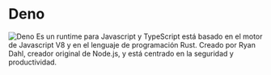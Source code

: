 # Deno
![Deno](https://deno.land/images/deno_logo_3.svg)
Es un runtime para Javascript y TypeScript está basado en el motor de Javascript V8 y en el lenguaje de programación Rust. Creado por Ryan Dahl, creador original de Node.js, y está centrado en la seguridad y productividad.